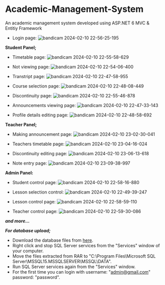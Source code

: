 # Academic-Management-System
An academic management system developed using ASP.NET 6 MVC &amp; Entitiy Framework

- Login page:
![bandicam 2024-02-10 22-56-25-195](https://github.com/metinoztay/Academic-Management-System/assets/114060570/a48d290e-8877-4f0b-a558-6362273ac1ad)

**Student Panel;**
- Timetable page:
![bandicam 2024-02-10 22-55-58-629](https://github.com/metinoztay/Academic-Management-System/assets/114060570/00672d65-690c-43d4-adaf-c847eb653d71)

- Not viewing page:
![bandicam 2024-02-10 22-54-06-400](https://github.com/metinoztay/Academic-Management-System/assets/114060570/7c264bff-c07b-4dfb-b42f-199e768b51f1)

- Transtript page:
![bandicam 2024-02-10 22-47-58-955](https://github.com/metinoztay/Academic-Management-System/assets/114060570/648f1544-2d40-436b-a6c4-b7e195ec6315)

- Course selection page:
![bandicam 2024-02-10 22-48-08-449](https://github.com/metinoztay/Academic-Management-System/assets/114060570/3833c7de-dd8e-42f4-9e6a-9338fcc086aa)

- Discontinuity page:
![bandicam 2024-02-10 22-55-46-878](https://github.com/metinoztay/Academic-Management-System/assets/114060570/3f343220-3da4-4b0f-be6e-6d04fb05e122)

- Announcements viewing page:
![bandicam 2024-02-10 22-47-33-143](https://github.com/metinoztay/Academic-Management-System/assets/114060570/b0dc4fe4-4a20-41c1-bb0a-e9e775f6ce96)

- Profile details editing page:
![bandicam 2024-02-10 22-48-58-692](https://github.com/metinoztay/Academic-Management-System/assets/114060570/aa802c44-3ddd-4889-9e3f-53a4476d2269)

**Teacher Panel;**

- Making announcement page:
![bandicam 2024-02-10 23-02-30-041](https://github.com/metinoztay/Academic-Management-System/assets/114060570/e30dc710-b50f-42f2-97b6-12e35a938a2d)

- Teachers timetable page:
![bandicam 2024-02-10 23-04-16-024](https://github.com/metinoztay/Academic-Management-System/assets/114060570/f05fb3cd-8f4d-4150-b743-aff1cf51b0b0)

- Discontinuity editing page:
![bandicam 2024-02-10 23-06-13-618](https://github.com/metinoztay/Academic-Management-System/assets/114060570/d245d545-1bd3-429d-93cf-67153afb607e)

- Note entry page:
![bandicam 2024-02-10 23-09-38-997](https://github.com/metinoztay/Academic-Management-System/assets/114060570/687854e6-980e-4000-b42b-2fe524992183)



**Admin Panel:**

- Student control page:
![bandicam 2024-02-10 22-58-16-880](https://github.com/metinoztay/Academic-Management-System/assets/114060570/03450de2-e1d9-4602-9d1b-b719e3ecfecb)

- Lesson selection control:
![bandicam 2024-02-10 22-49-39-247](https://github.com/metinoztay/Academic-Management-System/assets/114060570/3c9d0742-20e8-4a18-8e1a-d91a0f9a47d6)

- Lesson control page:
![bandicam 2024-02-10 22-58-59-110](https://github.com/metinoztay/Academic-Management-System/assets/114060570/cf4c4998-cbc7-4b52-bcd5-d85c9689f9bc)

- Teacher control page:
![bandicam 2024-02-10 22-59-30-086](https://github.com/metinoztay/Academic-Management-System/assets/114060570/b97fb36c-2a67-4ca0-8741-ddba8ceaff19)


***and more...***

***For database upload;***

- Download the database files from [here](https://github.com/metinoztay/Academic-Management-System/blob/main/AcademicMS%20Database.rar).
- Right click and stop SQL Server services from the "Services" window of your computer.
- Move the files extracted from RAR to "C:\Program Files\Microsoft SQL Server\MSSQL15.MSSQLSERVER\MSSQL\DATA".
- Run SQL Server services again from the "Services" window.
- For the first time you can login with username: "admin@gmail.com" password: "password".



